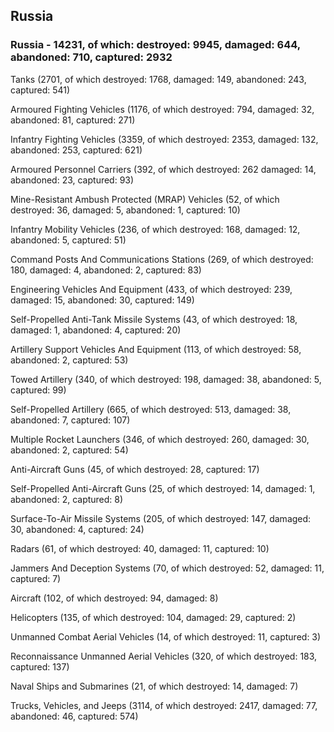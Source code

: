 
 
 ## Russia
 
 ### Russia - 14231, of which: destroyed: 9945, damaged: 644, abandoned: 710, captured: 2932

 

 

 Tanks (2701, of which destroyed: 1768, damaged: 149, abandoned: 243, captured: 541)

 Armoured Fighting Vehicles (1176, of which destroyed: 794, damaged: 32, abandoned: 81, captured: 271)

 Infantry Fighting Vehicles (3359, of which destroyed: 2353, damaged: 132, abandoned: 253, captured: 621)

 Armoured Personnel Carriers (392, of which destroyed: 262 damaged: 14, abandoned: 23, captured: 93)

 Mine-Resistant Ambush Protected (MRAP) Vehicles (52, of which destroyed: 36, damaged: 5, abandoned: 1, captured: 10)

 Infantry Mobility Vehicles (236, of which destroyed: 168, damaged: 12, abandoned: 5, captured: 51)

 Command Posts And Communications Stations (269, of which destroyed: 180, damaged: 4, abandoned: 2, captured: 83)

 Engineering Vehicles And Equipment (433, of which destroyed: 239, damaged: 15, abandoned: 30, captured: 149)

 Self-Propelled Anti-Tank Missile Systems (43, of which destroyed: 18, damaged: 1, abandoned: 4, captured: 20)

 Artillery Support Vehicles And Equipment (113, of which destroyed: 58, abandoned: 2, captured: 53)

 Towed Artillery (340, of which destroyed: 198, damaged: 38, abandoned: 5, captured: 99)

 Self-Propelled Artillery (665, of which destroyed: 513, damaged: 38, abandoned: 7, captured: 107)

 Multiple Rocket Launchers (346, of which destroyed: 260, damaged: 30, abandoned: 2, captured: 54)

 Anti-Aircraft Guns (45, of which destroyed: 28, captured: 17)

 Self-Propelled Anti-Aircraft Guns (25, of which destroyed: 14, damaged: 1, abandoned: 2, captured: 8)

 Surface-To-Air Missile Systems (205, of which destroyed: 147, damaged: 30, abandoned: 4, captured: 24)

 Radars (61, of which destroyed: 40, damaged: 11, captured: 10)

 Jammers And Deception Systems (70, of which destroyed: 52, damaged: 11, captured: 7)

 Aircraft (102, of which destroyed: 94, damaged: 8)

 Helicopters (135, of which destroyed: 104, damaged: 29, captured: 2)

 Unmanned Combat Aerial Vehicles (14, of which destroyed: 11, captured: 3)

 Reconnaissance Unmanned Aerial Vehicles (320, of which destroyed: 183, captured: 137)

 Naval Ships and Submarines (21, of which destroyed: 14, damaged: 7)

 Trucks, Vehicles, and Jeeps (3114, of which destroyed: 2417, damaged: 77, abandoned: 46, captured: 574)

